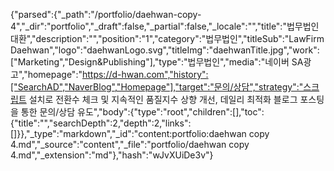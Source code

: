 {"parsed":{"_path":"/portfolio/daehwan-copy-4","_dir":"portfolio","_draft":false,"_partial":false,"_locale":"","title":"법무법인 대환","description":"","position":"1","category":"법무법인","titleSub":"LawFirm Daehwan","logo":"daehwanLogo.svg","titleImg":"daehwanTitle.jpg","work":["Marketing","Design&Publishing"],"type":"법무법인","media":"네이버 SA광고","homepage":"https://d-hwan.com","history":["SearchAD","NaverBlog","Homepage"],"target":"문의/상담","strategy":"스크립트 설치로 전환수 체크 및 지속적인 품질지수 상향 개선, 데일리 최적화 블로그 포스팅을 통한 문의/상담 유도","body":{"type":"root","children":[],"toc":{"title":"","searchDepth":2,"depth":2,"links":[]}},"_type":"markdown","_id":"content:portfolio:daehwan copy 4.md","_source":"content","_file":"portfolio/daehwan copy 4.md","_extension":"md"},"hash":"wJvXUiDe3v"}
